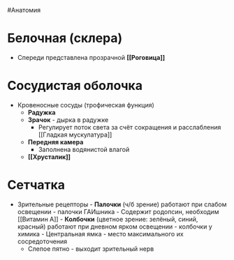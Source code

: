  #Анатомия 
# Белочная (склера)
- Спереди представлена прозрачной **[[Роговица]]** 
# Сосудистая оболочка
- Кровеносные сосуды (трофическая функция)
	- **Радужка**
	- **Зрачок** - дырка в радужке
		- Регулирует поток света за счёт сокращения и расслабления [[Гладкая мускулатура]]
	- **Передняя камера**
		- Заполнена водянистой влагой
	- **[[Хрусталик]]**
# Сетчатка
- Зрительные рецепторы
		- **Палочки** (ч/б зрение) работают при слабом освещении - палочки ГАИшника
			- Содержит родопсин, необходим [[Витамин А]] 
		- **Колбочки** (цветное зрение: зелёный, синий, красный) работают при дневном ярком освещении - колбочки у химика
			- Центральная ямка - место максимального их сосредоточения  
	- Слепое пятно - выходит зрительный нерв